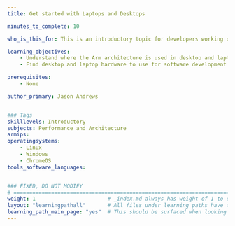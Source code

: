 ```yaml
---
title: Get started with Laptops and Desktops

minutes_to_complete: 10

who_is_this_for: This is an introductory topic for developers working on laptops and desktops and new to the Arm architecture.

learning_objectives:
    - Understand where the Arm architecture is used in desktop and laptop computers
    - Find desktop and laptop hardware to use for software development

prerequisites:
    - None

author_primary: Jason Andrews


### Tags
skilllevels: Introductory
subjects: Performance and Architecture
armips:
operatingsystems:
    - Linux
    - Windows
    - ChromeOS
tools_software_languages:


### FIXED, DO NOT MODIFY
# ================================================================================
weight: 1                       # _index.md always has weight of 1 to order correctly
layout: "learningpathall"       # All files under learning paths have this same wrapper
learning_path_main_page: "yes"  # This should be surfaced when looking for related content. Only set for _index.md of learning path content.
---
```

